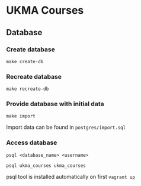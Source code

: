 # UKMA Courses

## Database

### Create database

`make create-db`

### Recreate database

`make recreate-db`

### Provide database with initial data

`make import`

Import data can be found in `postgres/import.sql`

### Access database

`psql <database_name> <username>`

`psql ukma_courses ukma_courses`

psql tool is installed automatically on first `vagrant up`
